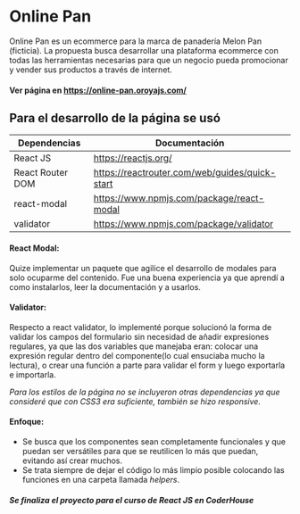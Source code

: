 # Online Pan
Online Pan es un ecommerce para la marca de panadería Melon Pan (ficticia). La propuesta busca desarrollar una plataforma ecommerce con todas las herramientas necesarias para que un negocio pueda promocionar y vender sus productos a través de internet. 

#### Ver página en https://online-pan.oroyajs.com/
## Para el desarrollo de la página se usó

| Dependencias | Documentación |
| ------ | ------ |
| React JS | https://reactjs.org/ |
| React Router DOM | https://reactrouter.com/web/guides/quick-start|
| react-modal | https://www.npmjs.com/package/react-modal |
| validator | https://www.npmjs.com/package/validator |

#### React Modal:
Quize implementar un paquete que agilice el desarrollo de modales para solo ocuparme del contenido. Fue una buena experiencia ya que aprendí a como instalarlos, leer la documentación y a usarlos.

#### Validator:
Respecto a react validator, lo implementé porque solucionó la forma de validar los campos del formulario sin necesidad de añadir expresiones regulares, ya que las dos variables que manejaba eran: colocar una expresión regular dentro del componente(lo cual ensuciaba mucho la lectura), o crear una función a parte para validar el form y luego exportarla e importarla.

*Para los estilos de la página no se incluyeron otras dependencias ya que consideré que con CSS3 era suficiente, también se hizo responsive.*

#### Enfoque:
- Se busca que los componentes sean completamente funcionales y que puedan ser versátiles para que se reutilicen lo más que puedan, evitando así crear muchos.
- Se trata siempre de dejar el código lo más limpio posible colocando las funciones en una carpeta llamada *helpers*.



##### Se finaliza el proyecto para el curso de React JS en CoderHouse

